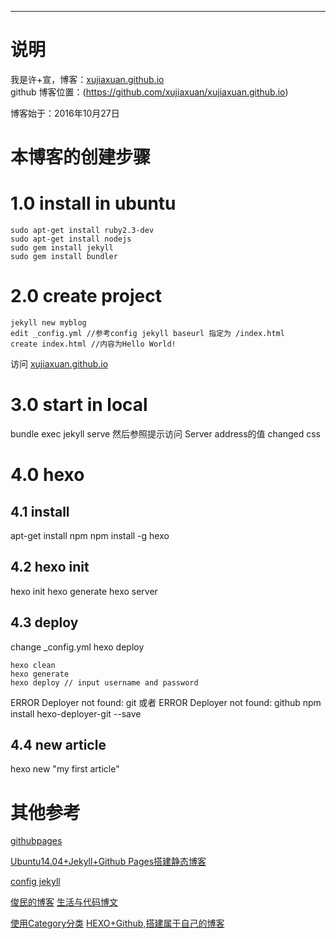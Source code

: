 ---
# 说明
我是许+宣，博客：[xujiaxuan.github.io](http://xujiaxuan.github.io/)  
github 博客位置：(https://github.com/xujiaxuan/xujiaxuan.github.io)

博客始于：2016年10月27日

# 本博客的创建步骤

# 1.0 install in ubuntu
```
sudo apt-get install ruby2.3-dev
sudo apt-get install nodejs
sudo gem install jekyll
sudo gem install bundler 
```

# 2.0 create project
```
jekyll new myblog
edit _config.yml //参考config jekyll baseurl 指定为 /index.html
create index.html //内容为Hello World!
```
访问 [xujiaxuan.github.io][]

# 3.0 start in local
bundle exec jekyll serve
然后参照提示访问 Server address的值
changed css

# 4.0 hexo
## 4.1 install
apt-get install npm
npm install -g hexo

## 4.2 hexo init
hexo init
hexo generate
hexo server

## 4.3 deploy

change _config.yml
hexo deploy

```
hexo clean
hexo generate
hexo deploy // input username and password
```

ERROR Deployer not found: git 或者 ERROR Deployer not found: github
npm install hexo-deployer-git --save

## 4.4 new article
hexo new "my first article"

# 其他参考
[githubpages][]

[Ubuntu14.04+Jekyll+Github Pages搭建静态博客][]

[config jekyll][]

[俊民的博客][]
[生活与代码博文][]

[使用Category分类][]
[HEXO+Github,搭建属于自己的博客][]

[xujiaxuan.github.io]: http://xujiaxuan.github.io/
[githubpages]: https://pages.github.com/
[Ubuntu14.04+Jekyll+Github Pages搭建静态博客]: http://www.open-open.com/lib/view/open1433493880510.html
[config jekyll]: https://help.github.com/articles/configuring-jekyll/
[俊民的博客]: http://spxiaomin.github.io/github_blog/
[生活与代码博文]: https://github.com/SPxiaomin/github_blog
[使用Category分类]:  https://segmentfault.com/a/1190000000406017
[HEXO+Github,搭建属于自己的博客]: http://www.jianshu.com/p/465830080ea9

